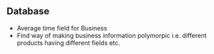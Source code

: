 ## Database
- Average time field for Business
- Find way of making business information polymorpic i.e. different products having different fields etc.